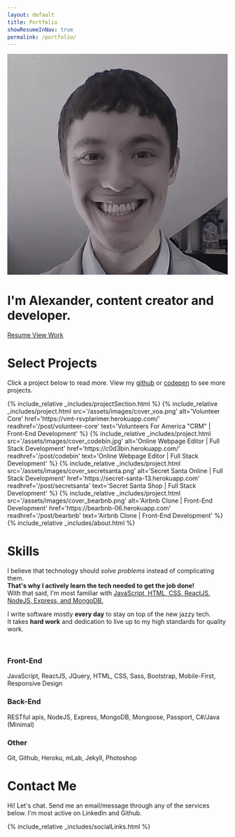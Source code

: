 ```yaml
---
layout: default
title: Portfolio
showResumeInNav: true
permalink: /portfolio/
---
```

<div class="portfolio-container">
  <div class="landing-wrap">
    <div class="landing-wrap-content">
      <img class="my-face" src="/assets/images/face_small.jpg" alt="My Face"/>
      <h1 class="portfolio-description">
        I'm Alexander, content creator and developer. 
        <i class="far fa-smile-wink"></i>
      </h1>
      <div class="btn-group">
        <a class="btn" href="/assets/Alexander_Cannon_Resume.docx" download>Resume <i class="far fa-file"></i></a>
        <a class="btn btn-primary" href="#gallery">View Work</a>
      </div>
    </div>
  </div>
  <div id="gallery" class="section">
    <h1>Select Projects</h1>
    <p>Click a project below to read more. View my <a href="https://github.com/Alex-Cannon" target="_blank" rel="noopener noreferrer">github</a> or <a href="https://codepen.io/Alex_Cannon/" target="_blank" rel="noopener noreferrer">codepen</a> to see more projects.
    </p>
    {% include_relative _includes/projectSection.html %}
    <!-- Show Legacy project section if noscript -->
    <noscript>
    {%
      include_relative _includes/project.html
      src='/assets/images/cover_voa.png'
      alt='Volunteer Core'
      href='https://vmt-rsvplarimer.herokuapp.com/'
      readhref='/post/volunteer-core'
      text='Volunteers For America "CRM" | Front-End Development'
    %}
    {% include_relative _includes/project.html 
      src='/assets/images/cover_codebin.jpg'
      alt='Online Webpage Editor | Full Stack Development'
      href='https://c0d3bin.herokuapp.com/'
      readhref='/post/codebin'
      text='Online Webpage Editor | Full Stack Development'
    %}
    {% include_relative _includes/project.html 
      src='/assets/images/cover_secretsanta.png'
      alt='Secret Santa Online | Full Stack Development'
      href='https://secret-santa-13.herokuapp.com'
      readhref='/post/secretsanta'
      text='Secret Santa Shop | Full Stack Development'
    %}
    {% include_relative _includes/project.html 
      src='/assets/images/cover_bearbnb.png'
      alt='Airbnb Clone | Front-End Development'
      href='https://bearbnb-06.herokuapp.com'
      readhref='/post/bearbnb'
      text='Airbnb Clone | Front-End Development'
    %}
    </noscript>
  </div>

  <div class="about-container">
  {% include_relative _includes/about.html %}
  </div>
  <div class="section" id="skills">
    <h1>Skills</h1>
    <p>I believe that technology should <i>solve problems</i> instead of complicating them.<br/><b>That's why I actively learn the tech needed to get the job done!</b><br/> With that said, I'm most familiar with <u>JavaScript, HTML, CSS, ReactJS, NodeJS, Express, and MongoDB.</u></p>
    <p>I write software mostly <b>every day</b> to stay on top of the new jazzy tech. <br/>It takes <b>hard work</b> and dedication to live up to my high standards for quality work.</p>
    <br/>
    <h3>Front-End</h3>
    <p>JavaScript, ReactJS, JQuery, HTML, CSS, Sass, Bootstrap, Mobile-First, Responsive Design</p>
    <h3>Back-End</h3>
    <p>RESTful apis, NodeJS, Express, MongoDB, Mongoose, Passport, C#/Java (Minimal)</p>
    <h3>Other</h3>
    <p>Git, Github, Heroku, mLab, Jekyll, Photoshop</p>
  </div>
  <div class="section" id="contact">
    <h1>Contact Me</h1>
    <p>Hi! Let's chat. Send me an email/message through any of the services below. I'm most active on LinkedIn and Github.</p>
    {% include_relative _includes/socialLinks.html %}
  </div>
</div>